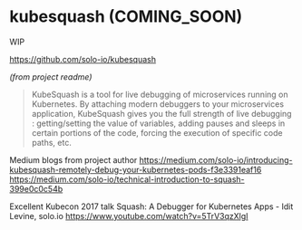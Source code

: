 # kubesquash (COMING_SOON)

WIP

https://github.com/solo-io/kubesquash

_(from project readme)_

>KubeSquash is a tool for live debugging of microservices running on Kubernetes. By attaching modern debuggers to your microservices application, KubeSquash gives you the full strength of live debugging : getting/setting the value of variables, adding pauses and sleeps in certain portions of the code, forcing the execution of specific code paths, etc.

Medium blogs from project author
https://medium.com/solo-io/introducing-kubesquash-remotely-debug-your-kubernetes-pods-f3e3391eaf16
https://medium.com/solo-io/technical-introduction-to-squash-399e0c0c54b

Excellent Kubecon 2017 talk
Squash: A Debugger for Kubernetes Apps - Idit Levine, solo.io
https://www.youtube.com/watch?v=5TrV3qzXlgI


